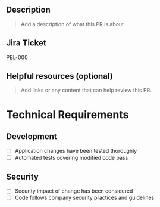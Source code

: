 ﻿## Description
> Add a description of what this PR is about

## Jira Ticket
[PBL-000](https://mediavalet.atlassian.net/browse/PBL-000)

## Helpful resources (optional)
> Add links or any content that can help review this PR.

# Technical Requirements

## Development

- [ ] Application changes have been tested thoroughly
- [ ] Automated tests covering modified code pass

## Security

- [ ] Security impact of change has been considered
- [ ] Code follows company security practices and guidelines